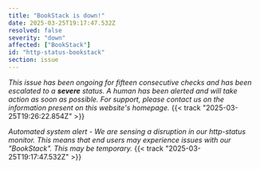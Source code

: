 ```yaml
---
title: "BookStack is down!"
date: 2025-03-25T19:17:47.532Z
resolved: false
severity: "down"
affected: ["BookStack"]
id: "http-status-bookstack"
section: issue
---
```


*This issue has been ongoing for fifteen consecutive checks and has been escalated to a **severe** status. A human has been alerted and will take action as soon as possible. For support, please contact us on the information present on this website's homepage.* {{< track "2025-03-25T19:26:22.854Z" >}}

**Automated system alert* - We are sensing a disruption in our http-status monitor. This means that end users may experience issues with our "BookStack". This may be temporary.* {{< track "2025-03-25T19:17:47.532Z" >}}
